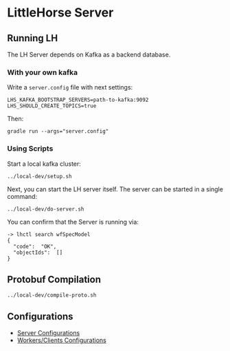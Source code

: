 # LittleHorse Server

## Running LH

The LH Server depends on Kafka as a backend database.

### With your own kafka

Write a `server.config` file with next settings:

```
LHS_KAFKA_BOOTSTRAP_SERVERS=path-to-kafka:9092
LHS_SHOULD_CREATE_TOPICS=true
```

Then:

```
gradle run --args="server.config"
```

### Using Scripts

Start a local kafka cluster:

```
../local-dev/setup.sh
```

Next, you can start the LH server itself. The server can be started in a single command:

```
../local-dev/do-server.sh
```

You can confirm that the Server is running via:

```
-> lhctl search wfSpecModel
{
  "code":  "OK",
  "objectIds":  []
}
```

## Protobuf Compilation

```
../local-dev/compile-proto.sh
```

## Configurations

- [Server Configurations](../docs/SERVER_CONFIGURATIONS.md)
- [Workers/Clients Configurations](../docs/CLIENT_CONFIGURATIONS.md)
